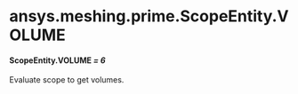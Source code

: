 <a id="ansys-meshing-prime-scopeentity-volume"></a>

# ansys.meshing.prime.ScopeEntity.VOLUME

<a id="ansys.meshing.prime.ScopeEntity.VOLUME"></a>

#### ScopeEntity.VOLUME *= 6*

Evaluate scope to get volumes.

<!-- !! processed by numpydoc !! -->
